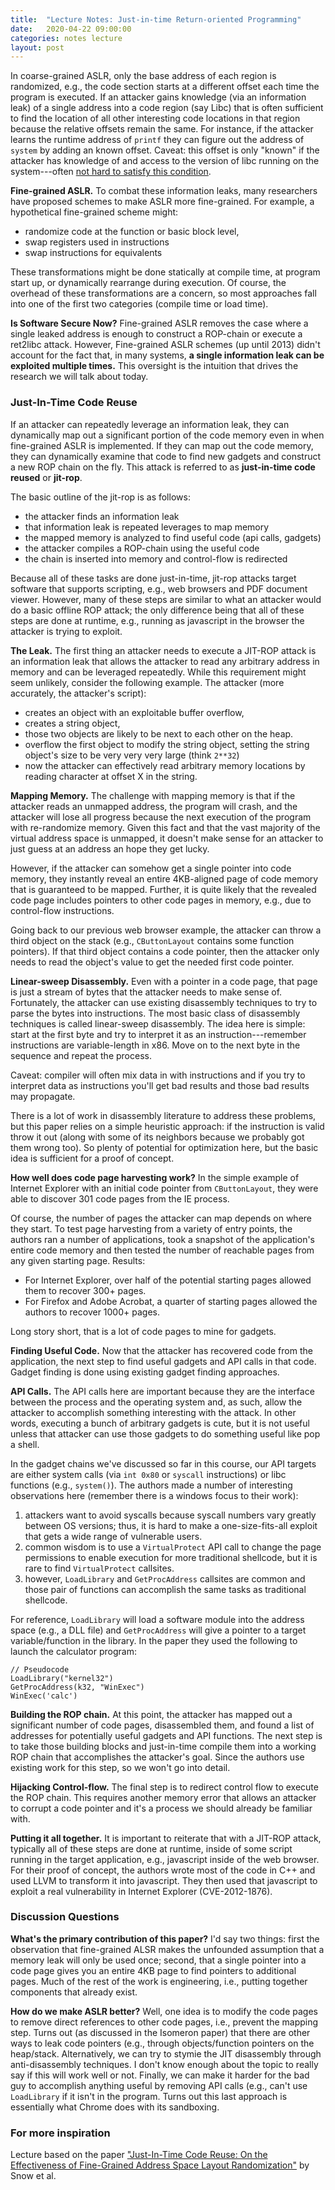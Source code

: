 ```yaml
---
title:  "Lecture Notes: Just-in-time Return-oriented Programming"
date:   2020-04-22 09:00:00
categories: notes lecture
layout: post
---
```



In coarse-grained ASLR, only the base address of each region is randomized,
e.g., the code section starts at a different offset each time the program is
executed. If an attacker gains knowledge (via an information leak) of a single
address into a code region (say Libc) that is often sufficient to find the
location of all other interesting code locations in that region because the
relative offsets remain the same.  For instance, if the attacker learns the
runtime address of `printf` they can figure out the address of `system` by
adding an known offset. Caveat: this offset is only "known" if the attacker has
knowledge of and access to the version of libc running on the system---often
[not hard to satisfy this condition](https://libc.blukat.me/). 


**Fine-grained ASLR.** To combat these information leaks, many researchers have
proposed schemes to make ASLR more fine-grained. For example, a hypothetical
fine-grained scheme might:
 - randomize code at the function or basic block level,
 - swap registers used in instructions
 - swap instructions for equivalents

These transformations might be done statically at compile time, at program
start up, or dynamically rearrange during execution. Of course, the overhead of
these transformations are a concern, so most approaches fall into one of the
first two categories (compile time or load time).

**Is Software Secure Now?** Fine-grained ASLR removes the case where a single
leaked address is enough to construct a ROP-chain or execute a ret2libc attack.
However, Fine-grained ASLR schemes (up until 2013) didn't account for the fact
that, in many systems, **a single information leak can be exploited multiple
times.** This oversight is the intuition that drives the research we will talk
about today.

### Just-In-Time Code Reuse 

If an attacker can repeatedly leverage an information leak, they can
dynamically map out a significant portion of the code memory even in when
fine-grained ASLR is implemented. If they can map out the code memory, they can
dynamically examine that code to find new gadgets and construct a new ROP chain
on the fly. This attack is referred to as **just-in-time code reused** or
**jit-rop**.

The basic outline of the jit-rop is as follows:
 - the attacker finds an information leak
 - that information leak is repeated leverages to map memory
 - the mapped memory is analyzed to find useful code (api calls, gadgets)
 - the attacker compiles a ROP-chain using the useful code
 - the chain is inserted into memory and control-flow is redirected

Because all of these tasks are done just-in-time,  jit-rop attacks target
software that supports scripting, e.g., web browsers and PDF document viewer.
However, many of these steps are similar to what an attacker would do a basic
offline ROP attack; the only difference being that all of these steps are done
at runtime, e.g., running as javascript in the browser the attacker is trying
to exploit. 

**The Leak.** The first thing an attacker needs to execute a JIT-ROP attack is
an information leak that allows the attacker to read any arbitrary address in
memory and can be leveraged repeatedly. While this requirement might seem
unlikely, consider the following example. The attacker (more accurately, the
attacker's script):
 - creates an object with an exploitable buffer overflow,     
 - creates a string object,
 - those two objects are likely to be next to each other on the heap.
 - overflow the first object to modify the string object, setting the string
   object's size to be very very very large (think `2**32`)
 - now the attacker can effectively read arbitrary memory locations by reading
   character at offset X in the string. 

**Mapping Memory.** The challenge with mapping memory is that if the attacker
reads an unmapped address, the program will crash, and the attacker will lose
all progress because the next execution of the program with re-randomize
memory. Given this fact and that the vast majority of the virtual address space
is unmapped, it doesn't make sense for an attacker to just guess at an address
an hope they get lucky. 

However, if the attacker can somehow get a single pointer into code memory,
they instantly reveal an entire 4KB-aligned page of code memory that is
guaranteed to be mapped. Further, it is quite likely that the revealed code
page includes pointers to other code pages in memory, e.g., due to control-flow
instructions.

Going back to our previous web browser example, the attacker can throw a third
object on the stack (e.g., `CButtonLayout` contains some function pointers). If
that third object contains a code pointer, then the attacker  only needs to
read the object's value to get the needed first code pointer.  

**Linear-sweep Disassembly.** Even with a pointer in a code page, that page is
just a stream of bytes that the attacker needs to make sense of. Fortunately,
the attacker can use existing disassembly techniques to try to parse the bytes
into instructions. The most basic class of disassembly techniques is called
linear-sweep disassembly. The idea here is simple: start at the first byte and
try to interpret it as an instruction---remember instructions are
variable-length in x86. Move on to the next byte in the sequence and repeat the
process.

Caveat: compiler will often mix data in with instructions and if you try to
interpret data as instructions you'll get bad results and those bad results
may propagate.  

There is a lot of work in disassembly literature to address these problems, but
this paper relies on a simple heuristic approach: if the instruction is valid
throw it out (along with some of its neighbors because we probably got them
wrong too). So plenty of potential for optimization here, but the basic idea is
sufficient for a proof of concept.  

**How well does code page harvesting work?** In the simple example of Internet
Explorer with an initial code pointer from `CButtonLayout`, they were able to
discover 301 code pages from the IE process. 

Of course, the number of pages the attacker can map depends on where they
start. To test page harvesting from a variety of entry points, the authors ran
a number of applications, took a snapshot of the application's entire code
memory and then tested the number of reachable pages from any given starting
page. Results:
 - For Internet Explorer, over half of the potential starting pages allowed
   them to recover 300+ pages.
 - For Firefox and Adobe Acrobat, a quarter of starting pages allowed the
   authors to recover 1000+ pages.

Long story short, that is a lot of code pages to mine for gadgets. 

**Finding Useful Code.** Now that the attacker has recovered code from the
application, the next step to find useful gadgets and API calls in that code.  
Gadget finding is done using existing gadget finding approaches.

**API Calls.** The API calls here are important because they are the interface
between the process and the operating system and, as such, allow the attacker
to accomplish something interesting with the attack. In other words, executing
a bunch of arbitrary gadgets is cute, but it is not useful unless that attacker
can use those gadgets to do something useful like pop a shell.

In the  gadget chains we've discussed so far in this course, our API targets
are either system calls (via `int 0x80` or `syscall` instructions) or libc
functions (e.g., `system()`). The authors made a number of interesting
observations here (remember there is a windows focus to their work):
 1. attackers want to avoid syscalls because syscall numbers vary greatly
    between OS versions; thus, it is hard to make a one-size-fits-all exploit
that gets a wide range of vulnerable users.  
 2. common wisdom  is to use a `VirtualProtect` API call to change the page
    permissions to enable execution for more traditional shellcode, but it is
rare to find `VirtualProtect` callsites.  
 3. however, `LoadLibrary` and `GetProcAddress` callsites are common and those
    pair of functions can accomplish the same tasks as traditional shellcode. 

For reference, `LoadLibrary` will load a software module into the address space
(e.g., a DLL file) and `GetProcAddress` will give a pointer to a target
variable/function in the library. In the paper they used the following to
launch the calculator program:

```
// Pseudocode
LoadLibrary("kernel32")
GetProcAddress(k32, "WinExec") 
WinExec('calc')
```


**Building the ROP chain.** At this point, the attacker has mapped out a
significant number of code pages, disassembled them, and found a list of
addresses for potentially useful gadgets and API functions. The next step is to
take those building blocks and just-in-time compile them into a working ROP
chain that accomplishes the attacker's goal. Since the authors use existing
work for this step, so we won't go into detail.

**Hijacking Control-flow.** The final step is to redirect control flow to
execute the ROP chain. This requires another memory error that allows an
attacker to corrupt a code pointer and it's a process we should already be
familiar with. 

**Putting it all together.** It is important to reiterate that with a JIT-ROP
attack, typically all of these steps are done at runtime, inside of some script
running in the target application, e.g., javascript inside of the web browser. 
For their proof of concept, the authors wrote most of the code in C++ and used
LLVM to transform it into javascript. They then used that javascript to exploit
a real vulnerability in Internet Explorer (CVE-2012-1876).

### Discussion Questions

**What's the primary contribution of this paper?** I'd say two things: first
the observation that fine-grained ALSR makes the unfounded assumption that a
memory leak will only be used once; second, that a single pointer into a code
page gives you an entire 4KB page to find pointers to additional pages. Much of
the rest of the work is engineering, i.e., putting together components that
already exist. 

**How do we make ASLR better?** Well, one idea is to modify the code pages to
remove direct references to other code pages, i.e., prevent the mapping step.
Turns out (as discussed in the Isomeron paper) that there are other ways to
leak code pointers (e.g., through objects/function pointers on the heap/stack.
Alternatively, we can try to stymie the JIT disassembly through
anti-disassembly techniques. I don't know enough about the topic to really say
if this will work well or not. Finally, we can make it harder for the bad guy
to accomplish anything useful by removing API calls (e.g., can't use
`LoadLibrary` if it isn't in the program. Turns out this last approach is
essentially what Chrome does with its sandboxing.  


### For more inspiration

Lecture based on the paper ["Just-In-Time Code Reuse: On the Effectiveness of
Fine-Grained Address Space Layout
Randomization"](http://citeseerx.ist.psu.edu/viewdoc/download?doi=10.1.1.392.6023&rep=rep1&type=pdf)
by Snow et al.

